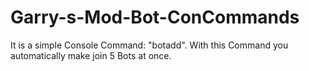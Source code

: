 # Garry-s-Mod-Bot-ConCommands
It is a simple Console Command: "botadd". With this Command you automatically make join 5 Bots at once.
